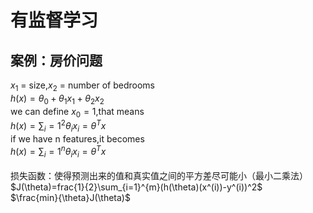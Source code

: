 
有监督学习
======
案例：房价问题
-------


$x_1$ = size,$x_2$ = number of bedrooms<br>
$h(x) = \theta_0 +\theta_1x_1+\theta_2x_2$<br>
we can define $x_0=1$,that means<br>
$h(x)=\sum_i=1^2{\theta_ix_i}=\theta^Tx$<br>
if we have n features,it becomes<br>
$h(x)=\sum_i=1^n{\theta_ix_i}=\theta^Tx$<br>
<br>
损失函数：使得预测出来的值和真实值之间的平方差尽可能小（最小二乘法）<br>
$J(\theta)=frac{1}{2}\sum_{i=1}^{m}(h(\theta)(x^(i))-y^(i))^2$<br>
$\frac{min}{\theta}J(\theta)$



